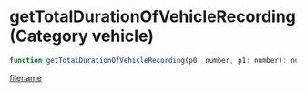 # getTotalDurationOfVehicleRecording (Category vehicle)

```js
function getTotalDurationOfVehicleRecording(p0: number, p1: number): number
```

[filename](getTotalDurationOfVehicleRecording_m.md ':include')